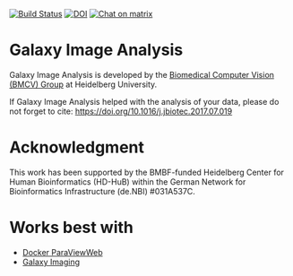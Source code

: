 [![Build Status](https://travis-ci.org/BMCV/galaxy-image-analysis.svg?branch=master)](https://travis-ci.org/BMCV/galaxy-image-analysis)
[![DOI](https://img.shields.io/badge/DOI-10.1016%2Fj.jbiotec.2017.07.019-blue)](https://doi.org/10.1016/j.jbiotec.2017.07.019)
[![Chat on matrix](https://img.shields.io/badge/chat_on-matrix-cyan)](https://matrix.to/#/#galaxyproject_imaging:matrix.org)

Galaxy Image Analysis
========================

Galaxy Image Analysis is developed by the [Biomedical Computer Vision (BMCV) Group](http://www.bioquant.uni-heidelberg.de/research/groups/biomedical_computer_vision.html) at Heidelberg University.

If Galaxy Image Analysis helped with the analysis of your data, please do not forget to cite: <https://doi.org/10.1016/j.jbiotec.2017.07.019>

Acknowledgment
========================

This work has been supported by the BMBF-funded Heidelberg Center for Human Bioinformatics (HD-HuB) within the German Network for Bioinformatics Infrastructure (de.NBI) #031A537C.

Works best with
=====================

 * [Docker ParaViewWeb](https://github.com/ThomasWollmann/docker-paraviewweb)
 * [Galaxy Imaging](https://github.com/bgruening/docker-galaxy-imaging)

